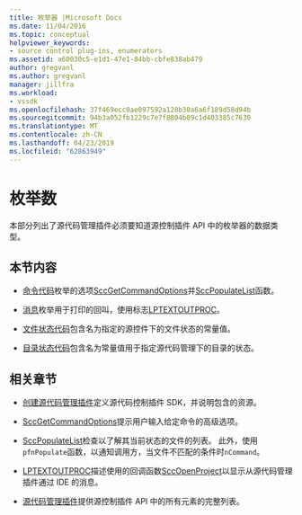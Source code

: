 ```yaml
---
title: 枚举器 |Microsoft Docs
ms.date: 11/04/2016
ms.topic: conceptual
helpviewer_keywords:
- source control plug-ins, enumerators
ms.assetid: a60030c5-e1d1-47e1-84bb-cbfe838ab479
author: gregvanl
ms.author: gregvanl
manager: jillfra
ms.workload:
- vssdk
ms.openlocfilehash: 37f469ecc0ae097592a128b30a6a6f189d58d94b
ms.sourcegitcommit: 94b3a052fb1229c7e7f8804b09c1d403385c7630
ms.translationtype: MT
ms.contentlocale: zh-CN
ms.lasthandoff: 04/23/2019
ms.locfileid: "62863949"
---
```

# <a name="enumerators"></a>枚举数
本部分列出了源代码管理插件必须要知道源控制插件 API 中的枚举器的数据类型。

## <a name="in-this-section"></a>本节内容
- [命令代码](../extensibility/command-code-enumerator.md)枚举的选项[SccGetCommandOptions](../extensibility/sccgetcommandoptions-function.md)并[SccPopulateList](../extensibility/sccpopulatelist-function.md)函数。

- [消息](../extensibility/message-enumerator.md)枚举用于打印的回叫，使用标志[LPTEXTOUTPROC](../extensibility/lptextoutproc.md)。

- [文件状态代码](../extensibility/file-status-code-enumerator.md)包含名为指定的源控件下的文件状态的常量值。

- [目录状态代码](../extensibility/directory-status-code-enumerator.md)包含名为常量值用于指定源代码管理下的目录的状态。

## <a name="related-sections"></a>相关章节
- [创建源代码管理插件](../extensibility/internals/creating-a-source-control-plug-in.md)定义源代码控制插件 SDK，并说明包含的资源。

- [SccGetCommandOptions](../extensibility/sccgetcommandoptions-function.md)提示用户输入给定命令的高级选项。

- [SccPopulateList](../extensibility/sccpopulatelist-function.md)检查以了解其当前状态的文件的列表。 此外，使用`pfnPopulate`函数，以通知调用方，当文件不匹配的条件时`nCommand`。

- [LPTEXTOUTPROC](../extensibility/lptextoutproc.md)描述使用的回调函数[SccOpenProject](../extensibility/sccopenproject-function.md)以显示从源代码管理插件通过 IDE 的消息。

- [源代码管理插件](../extensibility/source-control-plug-ins.md)提供源控制插件 API 中的所有元素的完整列表。